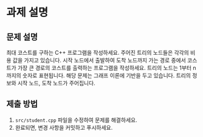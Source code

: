 # 과제 설명

## 문제 설명
최대 코스트를 구하는 C++ 프로그램을 작성하세요. 
주어진 트리의 노드들은 각각의 비용 값을 가지고 있습니다. 시작 노드에서 출발하여 도착 노드까지 가는 경로 중에서 코스트가 가장 큰 경로의 코스트를 출력하는 프로그램을 작성하세요. 트리의 노드는 1부터 n까지의 숫자로 표현됩니다. 해당 문제는 그래프 이론에 기반을 두고 있습니다.
트리의 정보와 시작 노드, 도착 노드가 주어집니다.

## 제출 방법
1. `src/student.cpp` 파일을 수정하여 문제를 해결하세요.
2. 완료되면, 변경 사항을 커밋하고 푸시하세요.
